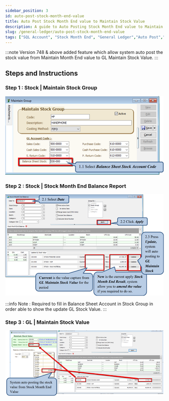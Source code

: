 ```yaml
---
sidebar_position: 3
id: auto-post-stock-month-end-value
title: Auto Post Stock Month End value to Maintain Stock Value
description: A guide to Auto Posting Stock Month End value to Maintain Stock Value according to stock group's Balance Stock Account for SQL Account
slug: /general-ledger/auto-post-stock-month-end-value
tags: ["SQL Account", "Stock Month End", "General Ledger","Auto Post","Maintain Stock Value", "Balance Stock Account"]
---
```


:::note
Version 748 & above added feature which allow system auto post the stock value from Maintain Month End value to GL Maintain Stock Value.
:::

## Steps and Instructions

### Step 1 : Stock | Maintain Stock Group

![1](../../static/img/general-ledger/auto-post-stock-month-end-value/1.png)

### Step 2 : Stock | Stock Month End Balance Report

![2](../../static/img/general-ledger/auto-post-stock-month-end-value/2.png)

:::info Note :
Required to fill in Balance Sheet Account in Stock Group in order able to show the update GL Stock Value.
:::

### Step 3 : GL | Maintain Stock Value

![3](../../static/img/general-ledger/auto-post-stock-month-end-value/3.png)

